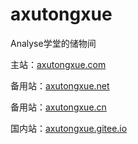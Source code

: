 # axutongxue
Analyse学堂的储物间

主站：[axutongxue.com](https://axutongxue.com/) 

备用站：[axutongxue.net](https://axutongxue.net/)

备用站：[axutongxue.cn](https://www.axutongxue.net/) 

国内站：[axutongxue.gitee.io](https://axutongxue.gitee.io)
